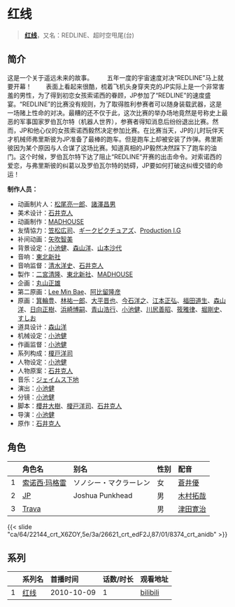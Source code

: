 # 红线


> <u>**[红线](https://bgm.tv/subject/8726)**</u>，又名：REDLINE、超时空甩尾(台)

## 简介

这是一个关于遥远未来的故事。
　　五年一度的宇宙速度对决“REDLINE”马上就要开幕！
　　表面上看起来很酷，梳着飞机头身穿夹克的JP实际上是一个非常害羞的男性，为了得到初恋女孩索诺西的眷顾，JP参加了“REDLINE”的速度盛宴。“REDLINE”的比赛没有规则，为了取得胜利参赛者可以随身装载武器，这是一场赌上性命的对决。最糟的还不仅于此，这次比赛的举办场地竟然是号称史上最恶的军事国家罗伯瓦尔特（机器人世界），参赛者得知消息后纷纷退出比赛。然而，JP和他心仪的女孩索诺西毅然决定参加比赛。在比赛当天，JP的儿时玩伴天才机械师弗里斯彼为JP准备了最棒的跑车。但是跑车上却被安装了炸弹。弗里斯彼因为某个原因与人合谋了这场比赛。知道真相的JP毅然决然踩下了跑车的油门。这个时候，罗伯瓦尔特下达了阻止“REDLINE”开赛的出击命令。对索诺西的爱恋，与弗里斯彼的纠葛以及罗伯瓦尔特的妨碍，JP要如何打破这纠缠交错的命运！

**制作人员：**
- 动画制片人：[松尾亮一郎](https://bgm.tv/person/54030)、[諸澤昌男](https://bgm.tv/person/2179)
- 美术设计：[石井克人](https://bgm.tv/person/2856)
- 动画制作：[MADHOUSE](https://bgm.tv/person/603)
- 友情協力：[笠松広司](https://bgm.tv/person/15476)、[ギークピクチュアズ](https://bgm.tv/person/50237)、[Production I.G](https://bgm.tv/person/1286)
- 补间动画：[矢吹智美](https://bgm.tv/person/43623)
- 背景设定：[小池健](https://bgm.tv/person/1425)、[森山洋](https://bgm.tv/person/30209)、[山本沙代](https://bgm.tv/person/3563)
- 音响：[東北新社](https://bgm.tv/person/1285)
- 音响监督：[清水洋史](https://bgm.tv/person/1819)、[石井克人](https://bgm.tv/person/2856)
- 製作：[二宮清隆](https://bgm.tv/person/60236)、[東北新社](https://bgm.tv/person/1285)、[MADHOUSE](https://bgm.tv/person/603)
- 企画：[丸山正雄](https://bgm.tv/person/914)
- 第二原画：[Lee Min Bae](https://bgm.tv/person/24834)、[阿比留隆彦](https://bgm.tv/person/29435)
- 原画：[箕輪豊](https://bgm.tv/person/1999)、[林祐一郎](https://bgm.tv/person/14362)、[大平晋也](https://bgm.tv/person/11178)、[今石洋之](https://bgm.tv/person/1755)、[江本正弘](https://bgm.tv/person/11849)、[福田道生](https://bgm.tv/person/2610)、[森山洋](https://bgm.tv/person/30209)、[日向正樹](https://bgm.tv/person/19948)、[浜崎博嗣](https://bgm.tv/person/1208)、[青山浩行](https://bgm.tv/person/3075)、[小池健](https://bgm.tv/person/1425)、[川尻善昭](https://bgm.tv/person/804)、[筱雅律](https://bgm.tv/person/2899)、[堀剛史](https://bgm.tv/person/12189)、[すしお](https://bgm.tv/person/2649)
- 道具设计：[森山洋](https://bgm.tv/person/30209)
- 机械设定：[小池健](https://bgm.tv/person/1425)
- 作画监督：[小池健](https://bgm.tv/person/1425)
- 系列构成：[榎戸洋司](https://bgm.tv/person/411)
- 人物设定：[小池健](https://bgm.tv/person/1425)
- 人物原案：[石井克人](https://bgm.tv/person/2856)
- 音乐：[ジェイムス下地](https://bgm.tv/person/27902)
- 演出：[小池健](https://bgm.tv/person/1425)
- 分镜：[小池健](https://bgm.tv/person/1425)
- 脚本：[櫻井大樹](https://bgm.tv/person/1907)、[榎戸洋司](https://bgm.tv/person/411)、[石井克人](https://bgm.tv/person/2856)
- 导演：[小池健](https://bgm.tv/person/1425)
- 原作：[石井克人](https://bgm.tv/person/2856)

## 角色

|     |   角色名   |   别名  | 性别 |  配音  |
|:--- |:------  |:----      |:---  |:--   |
| 1 | [索诺西·玛格雷](https://bgm.tv/character/22144) | ソノシー・マクラーレン | 女 | [蒼井優](https://bgm.tv/person/13102) |
| 2 | [JP](https://bgm.tv/character/26621) | Joshua Punkhead | 男 | [木村拓哉](https://bgm.tv/person/4505) |
| 3 | [Trava](https://bgm.tv/character/8374) |  | 男 | [津田寛治](https://bgm.tv/person/4453) |

{{< slide "ca/64/22144_crt_X6ZOY,5e/3a/26621_crt_edF2J,87/01/8374_crt_anidb" >}}

## 系列

|     |   系列名   |   首播时间  | 话数/时长  | 观看地址 |
|:---  |:------    |:----      |:---       |:---  |
| 1 |[红线](https://bgm.tv/subject/8726)| 2010-10-09 | 1 | [bilibili](https://www.bilibili.com/video/BV1js411y7x6)  |
